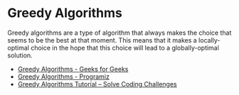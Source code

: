# Greedy Algorithms

Greedy algorithms are a type of algorithm that always makes the choice that seems to be the best at that moment. This means that it makes a locally-optimal choice in the hope that this choice will lead to a globally-optimal solution.

- [Greedy Algorithms - Geeks for Geeks](https://www.geeksforgeeks.org/greedy-algorithms/)
- [Greedy Algorithms - Programiz](https://www.programiz.com/dsa/greedy-algorithm)
- [Greedy Algorithms Tutorial – Solve Coding Challenges](https://www.youtube.com/watch?v=bC7o8P_Ste4)


